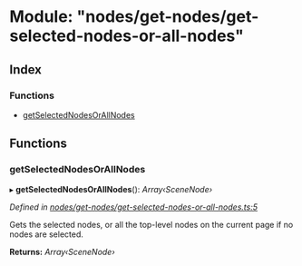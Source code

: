 
# Module: "nodes/get-nodes/get-selected-nodes-or-all-nodes"

## Index

### Functions

* [getSelectedNodesOrAllNodes](_nodes_get_nodes_get_selected_nodes_or_all_nodes_.md#getselectednodesorallnodes)

## Functions

###  getSelectedNodesOrAllNodes

▸ **getSelectedNodesOrAllNodes**(): *Array‹SceneNode›*

*Defined in [nodes/get-nodes/get-selected-nodes-or-all-nodes.ts:5](https://github.com/yuanqing/create-figma-plugin/blob/master/packages/utilities/src/nodes/get-nodes/get-selected-nodes-or-all-nodes.ts#L5)*

Gets the selected nodes, or all the top-level nodes on the current page if
no nodes are selected.

**Returns:** *Array‹SceneNode›*
